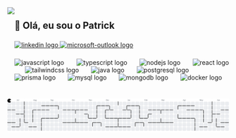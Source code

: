 <img align="left" height="200" src="https://media.giphy.com/media/OLPQ6z2hlHmwFc4Hso/giphy.gif?cid=ecf05e47maj5k7ojr1qlz87wbg8klcaaw7a8f3mglta2ybfw&ep=v1_gifs_search&rid=giphy.gif&ct=g"  />

###

<h2 align="left">👋 Olá, eu sou o Patrick</h2>

###

<div align="left">
  <a href="https://www.linkedin.com/in/patrickoliveira02/" target="_blank">
    <img src="https://img.shields.io/static/v1?message=LinkedIn&logo=linkedin&label=&color=0077B5&logoColor=white&labelColor=&style=for-the-badge" height="30" alt="linkedin logo"  />
  </a>
  <a href="https://outlook.live.com/owa/?path=/mail/action/compose&to=patrick.oliveira8@outlook.com" target="_blank">
    <img src="https://img.shields.io/static/v1?message=Outlook&logo=microsoft-outlook&label=&color=0078D4&logoColor=white&labelColor=&style=for-the-badge" height="30" alt="microsoft-outlook logo"  />
  </a>
</div>

###

<div align="left">
  <img src="https://skillicons.dev/icons?i=js" height="30" alt="javascript logo"  />
  <img width="20" />
  <img src="https://skillicons.dev/icons?i=ts" height="30" alt="typescript logo"  />
  <img width="20" />
  <img src="https://skillicons.dev/icons?i=nodejs" height="30" alt="nodejs logo"  />
  <img width="20" />
  <img src="https://skillicons.dev/icons?i=react" height="30" alt="react logo"  />
  <img width="20" />
  <img src="https://skillicons.dev/icons?i=tailwind" height="30" alt="tailwindcss logo"  />
  <img width="20" />
  <img src="https://skillicons.dev/icons?i=java" height="30" alt="java logo"  />
  <img width="20" />
  <img src="https://skillicons.dev/icons?i=postgres" height="30" alt="postgresql logo"  />
  <img width="20" />
  <img src="https://skillicons.dev/icons?i=prisma" height="30" alt="prisma logo"  />
  <img width="20" />
  <img src="https://skillicons.dev/icons?i=mysql" height="30" alt="mysql logo"  />
  <img width="20" />
  <img src="https://skillicons.dev/icons?i=mongodb" height="30" alt="mongodb logo"  />
  <img width="20" />
  <img src="https://skillicons.dev/icons?i=docker" height="30" alt="docker logo"  />
</div>

###

<br clear="both">

<picture>
  <source media="(prefers-color-scheme: dark)" srcset="https://raw.githubusercontent.com/ptkrnnan/ptkrnnan/output/pacman-contribution-graph-dark.svg">
  <source media="(prefers-color-scheme: light)" srcset="https://raw.githubusercontent.com/ptkrnnan/ptkrnnan/output/pacman-contribution-graph.svg">
  <img alt="pacman contribution graph" src="https://raw.githubusercontent.com/ptkrnnan/ptkrnnan/output/pacman-contribution-graph.svg">
</picture>

###
